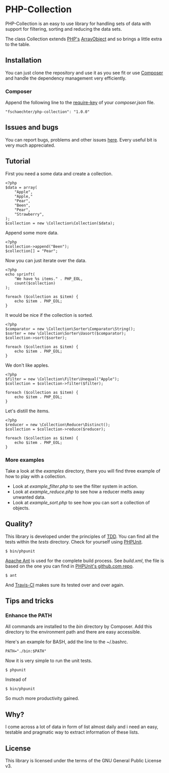 PHP-Collection
==============

PHP-Collection is an easy to use library for handling sets of data with support
for filtering, sorting and reducing the data sets.

The class Collection extends [PHP's][php] [ArrayObject][php-arrayobject] and so
brings a little extra to the table.


Installation
------------

You can just clone the repository and use it as you see fit or use
[Composer][composer] and handle the dependency management very efficiently.

### Composer

Append the following line to the [require-key][composer-require-key] of your
*composer.json* file.

    "fschaechter/php-collection": "1.0.0"


Issues and bugs
---------------

You can report bugs, problems and other issues [here][issues]. Every useful
bit is very much appreciated.


Tutorial
--------

First you need a some data and create a collection.

    <?php
    $data = array(
        "Apple",
        "Apple,"
        "Pear",
        "Been",
        "Pear",
        "Strawberry",
    );
    $collection = new \Collection\Collection($data);

Append some more data.

    <?php
    $collection->append("Been");
    $collection[] = "Pear";

Now you can just iterate over the data.

    <?php
    echo sprinft(
        "We have %s items." . PHP_EOL,
        count($collection)
    );

    foreach ($collection as $item) {
        echo $item . PHP_EOL;
    }

It would be nice if the collection is sorted.

    <?php
    $comparator = new \Collection\Sorter\Comparator\String();
    $sorter = new \Collection\Sorter\Uasort($comparator);
    $collection->sort($sorter);

    foreach ($collection as $item) {
        echo $item . PHP_EOL;
    }

We don't like apples.

    <?php
    $filter = new \Collection\Filter\Unequal("Apple");
    $collection = $collection->filter($filter);

    foreach ($collection as $item) {
        echo $item . PHP_EOL;
    }

Let's distill the items.

    <?php
    $reducer = new \Collection\Reducer\Distinct();
    $collection = $collection->reduce($reducer);

    foreach ($collection as $item) {
        echo $item . PHP_EOL;
    }


### More examples

Take a look at the *examples* directory, there you will find three example of
how to play with a collection.

* Look at *example_filter.php* to see the filter system in action.
* Look at *example_reduce.php* to see how a reducer melts away unwanted data.
* Look at *example_sort.php* to see how you can sort a collection of objects.


Quality?
--------

This library is developed under the principles of [TDD][wikipedia-tdd]. You can
find all the tests within the *tests* directory. Check for yourself using
[PHPUnit][phpunit].

    $ bin/phpunit

[Apache Ant][apache-ant] is used for the complete build process. See *build.xml*,
the file is based on the one you can find in [PHPUnit's github.com repo][phpunit-github].

    $ ant

And [Travis-CI][travis-ci] makes sure its tested over and over again.


Tips and tricks
----------------

### Enhance the PATH

All commands are installed to the *bin* directory by Composer. Add this directory
to the environment path and there are easy accessible.

Here's an example for BASH, add the line to the ~/.bashrc.

    PATH="./bin:$PATH"

Now it is very simple to run the unit tests.

    $ phpunit

Instead of

    $ bin/phpunit

So much more productivity gained.


Why?
----

I come across a lot of data in form of list almost daily and i need an easy, testable
and pragmatic way to extract information of these lists.


License
-------

This library is licensed under the terms of the GNU General Public License v3.


[php]: https://php.net "PHP"
[php-arrayobject]: https://php.net/manual/en/class.arrayobject.php "PHP's manual entry for ArrayObject"
[composer]: https://getcomposer.org "Composer"
[composer-require-key]: https://getcomposer.org/doc/01-basic-usage.md#the-require-key
[issues]: https://github.com/fschaechter/php-collection/issues
[phpunit]: https://phpunit.de "PHPUnit"
[phpunit-github]: https://github.com/sebastianbergmann/phpunit
[wikipedia-tdd]: https://en.wikipedia.org/wiki/Test-driven_development "Test-driven development"
[travis-ci]: https://travis-ci.org "Travis CI"
[apache-ant]: https://ant.apache.org "Apache Ant"